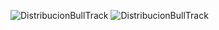![DistribucionBullTrack](https://github.com/user-attachments/assets/db87ab64-244f-4ead-af43-240ff18d0339)
![DistribucionBullTrack](https://github.com/user-attachments/assets/db87ab64-244f-4ead-af43-240ff18d0339)
